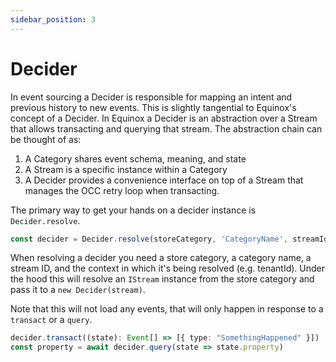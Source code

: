 ```yaml
---
sidebar_position: 3
---
```


# Decider

<!--

The best treatment of the concept of a Decider is Jeremie Chassaing's blog
[post](https://thinkbeforecoding.com/post/2021/12/17/functional-event-sourcing-decider)
on the subject. In EquinoxJS the type `Decider` exposes an API for making
Consistent Decisions against a Store derived from Events on a Stream.  

- Transact* functions - these run a decision function that may result in a
  change to the State, including management of the retry cycle when a
  consistency violation occurs during the syncing of the state with the backing
  store (See Optmimistic Concurrency Control). Some variants can also yield an
  outcome to the caller after the syncing to the store has taken place.

- Query* functions - these run a render function projecting from the State that
  the Decider manages (but can't mutate it or trigger changes). The concept of
  CQRS is a consideration here - using the Decider to read state should not be a
  default approach (but equally should not be considered off limits).

> NOTE the Decider itself in Equinox does not directly touch all three of the
> ingredients - while you pass it a decide function, the initial and fold
> functions, are supplied to the specific store library (e.g. MessageDB), as
> that manages the loading, snapshotting, syncing and caching of the state and
> events.

A decider's role is to make an autonomous decision, not relying on outside
information. 
 

The Decider is a fundamental abstraction in EquinoxJS. We recommend reading
through Jeremie Chassaing's
[article](https://thinkbeforecoding.com/post/2021/12/17/functional-event-sourcing-decider)
on the concept. 
-->

In event sourcing a Decider is responsible for mapping an intent
and previous history to new events. This is slightly tangential to Equinox's
concept of a Decider. In Equinox a Decider is an abstraction over a Stream that
allows transacting and querying that stream. The abstraction chain can be
thought of as:

1. A Category shares event schema, meaning, and state 
2. A Stream is a specific instance within a Category
3. A Decider provides a convenience interface on top of a Stream that manages
   the OCC retry loop when transacting.

The primary way to get your hands on a decider instance is `Decider.resolve`.

```ts
const decider = Decider.resolve(storeCategory, 'CategoryName', streamId, context)
```

When resolving a decider you need a store category, a category name, a stream
ID, and the context in which it's being resolved (e.g. tenantId). Under the
hood this will resolve an `IStream` instance from the store category and pass
it to a `new Decider(stream)`.

Note that this will not load any events, that will only happen in response to a
`transact` or a `query`.

```ts
decider.transact((state): Event[] => [{ type: "SomethingHappened" }])
const property = await decider.query(state => state.property)
```
